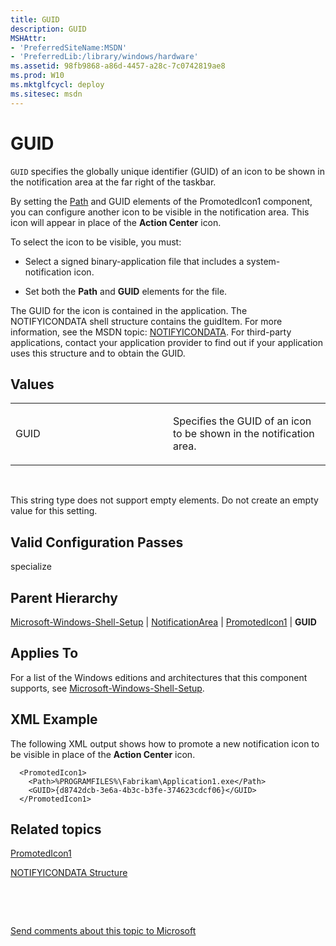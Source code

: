 ```yaml
---
title: GUID
description: GUID
MSHAttr:
- 'PreferredSiteName:MSDN'
- 'PreferredLib:/library/windows/hardware'
ms.assetid: 98fb9868-a86d-4457-a28c-7c0742819ae8
ms.prod: W10
ms.mktglfcycl: deploy
ms.sitesec: msdn
---
```


# GUID


`GUID` specifies the globally unique identifier (GUID) of an icon to be shown in the notification area at the far right of the taskbar.

By setting the [Path](microsoft-windows-shell-setupnotificationareapromotedicon1path.md) and GUID elements of the PromotedIcon1 component, you can configure another icon to be visible in the notification area. This icon will appear in place of the **Action Center** icon.

To select the icon to be visible, you must:

-   Select a signed binary-application file that includes a system-notification icon.

-   Set both the **Path** and **GUID** elements for the file.

The GUID for the icon is contained in the application. The NOTIFYICONDATA shell structure contains the guidItem. For more information, see the MSDN topic: [NOTIFYICONDATA](http://go.microsoft.com/fwlink/?LinkId=120340). For third-party applications, contact your application provider to find out if your application uses this structure and to obtain the GUID.

## Values


<table>
<colgroup>
<col width="50%" />
<col width="50%" />
</colgroup>
<tbody>
<tr class="odd">
<td><p>GUID</p></td>
<td><p>Specifies the GUID of an icon to be shown in the notification area.</p></td>
</tr>
</tbody>
</table>

 

This string type does not support empty elements. Do not create an empty value for this setting.

## Valid Configuration Passes


specialize

## Parent Hierarchy


[Microsoft-Windows-Shell-Setup](microsoft-windows-shell-setup-win7-microsoft-windows-shell-setup.md) | [NotificationArea](microsoft-windows-shell-setupnotificationarea.md) | [PromotedIcon1](microsoft-windows-shell-setupnotificationareapromotedicon1.md) | **GUID**

## Applies To


For a list of the Windows editions and architectures that this component supports, see [Microsoft-Windows-Shell-Setup](microsoft-windows-shell-setup-win7-microsoft-windows-shell-setup.md).

## XML Example


The following XML output shows how to promote a new notification icon to be visible in place of the **Action Center** icon.

``` syntax
  <PromotedIcon1>
    <Path>%PROGRAMFILES%\Fabrikam\Application1.exe</Path>
    <GUID>{d8742dcb-3e6a-4b3c-b3fe-374623cdcf06}</GUID>
  </PromotedIcon1>
```

## Related topics


[PromotedIcon1](microsoft-windows-shell-setupnotificationareapromotedicon1.md)

[NOTIFYICONDATA Structure](http://go.microsoft.com/fwlink/?LinkId=120340)

 

 

[Send comments about this topic to Microsoft](mailto:wsddocfb@microsoft.com?subject=Documentation%20feedback%20%5Bp_unattend\p_unattend%5D:%20GUID%20%20RELEASE:%20%2810/3/2016%29&body=%0A%0APRIVACY%20STATEMENT%0A%0AWe%20use%20your%20feedback%20to%20improve%20the%20documentation.%20We%20don't%20use%20your%20email%20address%20for%20any%20other%20purpose,%20and%20we'll%20remove%20your%20email%20address%20from%20our%20system%20after%20the%20issue%20that%20you're%20reporting%20is%20fixed.%20While%20we're%20working%20to%20fix%20this%20issue,%20we%20might%20send%20you%20an%20email%20message%20to%20ask%20for%20more%20info.%20Later,%20we%20might%20also%20send%20you%20an%20email%20message%20to%20let%20you%20know%20that%20we've%20addressed%20your%20feedback.%0A%0AFor%20more%20info%20about%20Microsoft's%20privacy%20policy,%20see%20http://privacy.microsoft.com/default.aspx. "Send comments about this topic to Microsoft")





